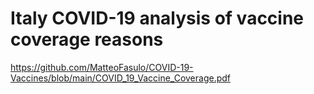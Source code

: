 # Italy COVID-19 analysis of vaccine coverage reasons
https://github.com/MatteoFasulo/COVID-19-Vaccines/blob/main/COVID_19_Vaccine_Coverage.pdf

